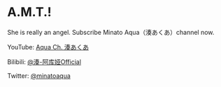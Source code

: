 # A.M.T.!

She is really an angel. Subscribe Minato Aqua（湊あくあ）channel now.

YouTube: [Aqua Ch. 湊あくあ](https://www.youtube.com/channel/UC1opHUrw8rvnsadT-iGp7Cg)

Bilibili: [@湊-阿库娅Official](https://space.bilibili.com/375504219)

Twitter: [@minatoaqua](https://twitter.com/minatoaqua)
